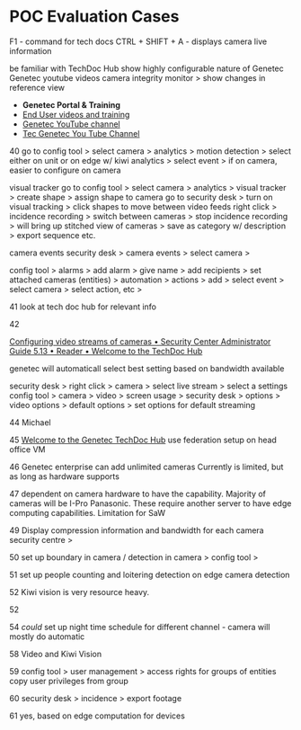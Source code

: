 # POC Evaluation Cases
F1 - command for tech docs
CTRL + SHIFT + A - displays camera live information

be familiar with TechDoc Hub
show highly configurable nature of Genetec 
Genetec youtube videos 
camera integrity monitor > show changes in reference view


- **Genetec Portal & Training**  
- [End User videos and training](https://resources.genetec.com/youtube-all-videos "https://resources.genetec.com/youtube-all-videos")
- [Genetec YouTube channel](https://www.youtube.com/playlist?list=PL7ofnWXLd-VHUrek-JiVpsy_TaNHm6yMW "https://www.youtube.com/playlist?list=pl7ofnwxld-vhurek-jivpsy_tanhm6ymw")
- [Tec Genetec You Tube Channel](https://www.youtube.com/playlist?list=PL7ofnWXLd-VHVwmHllvEOR2lG-Y9WNNId "https://www.youtube.com/playlist?list=pl7ofnwxld-vhvwmhllveor2lg-y9wnnid")


40
go to config tool > select camera > analytics > motion detection > select either on unit or on edge w/ kiwi analytics > select event > if on camera, easier to configure on camera

visual tracker
go to config tool > select camera > analytics > visual tracker > create shape > assign shape to camera
go to security desk > turn on visual tracking > click shapes to move between video feeds
right click > incidence recording > switch between cameras > stop incidence recording > will bring up stitched view of cameras > save as category w/ description > export sequence etc. 

camera events
security desk > camera events > select camera >

config tool > alarms > add alarm > give name > add recipients > set attached cameras (entities) > automation > actions > add > select event > select camera > select action, etc > 

41
look at tech doc hub for relevant info

42

[Configuring video streams of cameras • Security Center Administrator Guide 5.13 • Reader • Welcome to the TechDoc Hub](https://techdocs.genetec.com/r/en-US/Security-Center-Administrator-Guide-5.13/Configuring-video-streams-of-cameras)

genetec will automaticall select best setting based on bandwidth available

security desk > right click > camera > select live stream > select a settings
config tool > camera > video > screen usage > 
security desk > options > video options > default options > set options for default streaming

44
Michael

45
[Welcome to the Genetec TechDoc Hub](https://techdocs.genetec.com/r/en-US/All-about-FederationTM-in-Security-Center-5.13/What-is-Security-Center-Federation)
use federation setup on head office VM

46
Genetec enterprise can add unlimited cameras
Currently is limited, but as long as hardware supports 

47
dependent on camera hardware to have the capability. Majority of cameras will be I-Pro Panasonic. These require another server to have edge computing capabilities. Limitation for SaW 

49
Display compression information and bandwidth for each camera
security centre > 

50
set up boundary in camera / detection in camera > config tool > 

51
set up people counting and loitering detection on edge camera detection

52
Kiwi vision is very resource heavy. 

52


54
*could* set up night time schedule for different channel - camera will mostly do automatic 

58
Video and Kiwi Vision 

59
config tool > user management > access rights for groups of entities 
copy user privileges from group

60
security desk > incidence > export footage

61
yes, based on edge computation for devices 


